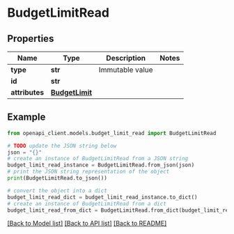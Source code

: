 # BudgetLimitRead


## Properties

Name | Type | Description | Notes
------------ | ------------- | ------------- | -------------
**type** | **str** | Immutable value | 
**id** | **str** |  | 
**attributes** | [**BudgetLimit**](BudgetLimit.md) |  | 

## Example

```python
from openapi_client.models.budget_limit_read import BudgetLimitRead

# TODO update the JSON string below
json = "{}"
# create an instance of BudgetLimitRead from a JSON string
budget_limit_read_instance = BudgetLimitRead.from_json(json)
# print the JSON string representation of the object
print(BudgetLimitRead.to_json())

# convert the object into a dict
budget_limit_read_dict = budget_limit_read_instance.to_dict()
# create an instance of BudgetLimitRead from a dict
budget_limit_read_from_dict = BudgetLimitRead.from_dict(budget_limit_read_dict)
```
[[Back to Model list]](../README.md#documentation-for-models) [[Back to API list]](../README.md#documentation-for-api-endpoints) [[Back to README]](../README.md)


